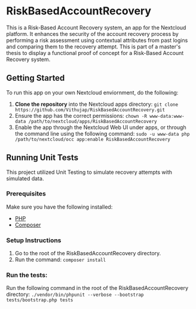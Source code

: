 # RiskBasedAccountRecovery

This is a Risk-Based Account Recovery system, an app for the Nextcloud platform. It enhances the security of the account recovery process by performing a risk assessment using contextual attributes from past logins and comparing them to the recovery attempt. This is part of a master's thesis to display a functional proof of concept for a Risk-Based Account Recovery system. 

## Getting Started
To run this app on your own Nextcloud enviornment, do the following:
1. **Clone the repository** into the Nextcloud apps directory: `git clone https://github.com/Vithujap/RiskBasedAccountRecovery.git`
2. Ensure the app has the correct permissions: `chown -R www-data:www-data /path/to/nextcloud/apps/RiskBasedAccountRecovery`
3. Enable the app through the Nextcloud Web UI under apps, or through the command line using the following command: `sudo -u www-data php /path/to/nextcloud/occ app:enable RiskBasedAccountRecovery`

## Running Unit Tests
This project utilized Unit Testing to simulate recovery attempts with simulated data.
### Prerequisites
Make sure you have the following installed:
- [PHP](https://www.php.net/manual/en/install.php)
- [Composer](https://getcomposer.org/download/)
### Setup Instructions
1. Go to the root of the RiskBasedAccountRecovery directory.
2. Run the command: `composer install`
### Run the tests:
Run the following command in the root of the RiskBasedAccountRecovery directory: `./vendor/bin/phpunit --verbose --bootstrap tests/bootstrap.php tests`

